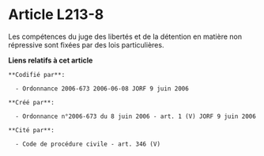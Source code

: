 # Article L213-8

Les compétences du juge des libertés et de la détention en matière non répressive sont fixées par des lois particulières.

**Liens relatifs à cet article**

	**Codifié par**:

	  - Ordonnance 2006-673 2006-06-08 JORF 9 juin 2006

	**Créé par**:

	  - Ordonnance n°2006-673 du 8 juin 2006 - art. 1 (V) JORF 9 juin 2006

	**Cité par**:

	  - Code de procédure civile - art. 346 (V)
